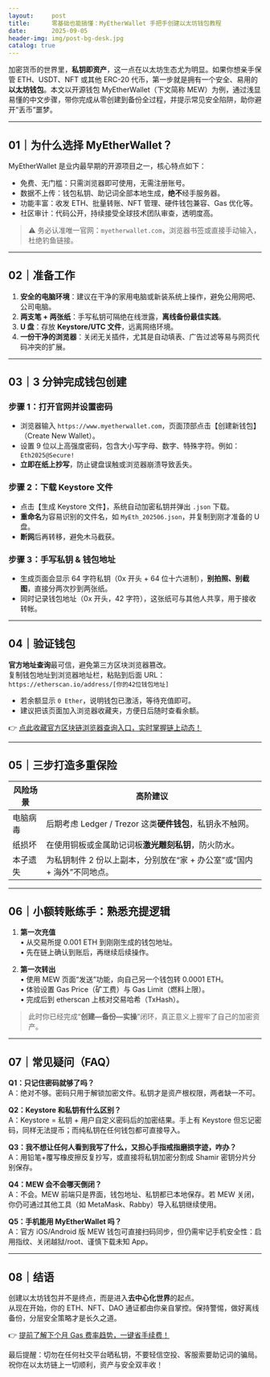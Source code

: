 ```yaml
---
layout:     post
title:      零基础也能搞懂：MyEtherWallet 手把手创建以太坊钱包教程
date:       2025-09-05
header-img: img/post-bg-desk.jpg
catalog: true
---
```


加密货币的世界里，**私钥即资产**，这一点在以太坊生态尤为明显。如果你想亲手保管 ETH、USDT、NFT 或其他 ERC-20 代币，第一步就是拥有一个安全、易用的**以太坊钱包**。本文以开源钱包 MyEtherWallet（下文简称 MEW）为例，通过浅显易懂的中文步骤，带你完成从零创建到备份全过程，并提示常见安全陷阱，助你避开“丢币”噩梦。

---

## 01｜为什么选择 MyEtherWallet？

MyEtherWallet 是业内最早期的开源项目之一，核心特点如下：

- 免费、无门槛：只需浏览器即可使用，无需注册账号。  
- 数据不上传：钱包私钥、助记词全部本地生成，**绝不**经手服务器。  
- 功能丰富：收发 ETH、批量转账、NFT 管理、硬件钱包兼容、Gas 优化等。  
- 社区审计：代码公开，持续接受全球技术团队审查，透明度高。  

> ⚠️ 务必认准唯一官网：`myetherwallet.com`，浏览器书签或直接手动输入，杜绝钓鱼链接。

---

## 02｜准备工作

1. **安全的电脑环境**：建议在干净的家用电脑或新装系统上操作，避免公用网吧、公司电脑。  
2. **两支笔 + 两张纸**：手写私钥可隔绝在线泄露，**离线备份最佳实践**。  
3. **U 盘**：存放 **Keystore/UTC 文件**，远离网络环境。  
4. **一份干净的浏览器**：关闭无关插件，尤其是自动填表、广告过滤等易与网页代码冲突的扩展。

---

## 03｜3 分钟完成钱包创建

### 步骤 1：打开官网并设置密码

- 浏览器输入 `https://www.myetherwallet.com`，页面顶部点击【创建新钱包】（Create New Wallet）。  
- 设置 9 位以上高强度密码，包含大小写字母、数字、特殊字符。例如：`Eth2025@Secure!`  
- **立即在纸上抄写**，防止键盘误触或浏览器崩溃导致丢失。

### 步骤 2：下载 Keystore 文件

- 点击【生成 Keystore 文件】，系统自动加密私钥并弹出 `.json` 下载。  
- **重命名**为容易识别的文件名，如 `MyEth_202506.json`，并复制到刚才准备的 U 盘。  
- **断网**后再转移，避免木马截获。

### 步骤 3：手写私钥 & 钱包地址

- 生成页面会显示 64 字符私钥（0x 开头 + 64 位十六进制），**别拍照、别截图**，直接分两次抄到两张纸。  
- 同时记录钱包地址（0x 开头，42 字符），这张纸可与其他人共享，用于接收转帐。

---

## 04｜验证钱包

**官方地址查询**最可信，避免第三方区块浏览器篡改。  
复制钱包地址到浏览器地址栏，粘贴到后面 URL：  
`https://etherscan.io/address/[你的42位钱包地址]`  

- 若余额显示 `0 Ether`，说明钱包已激活，等待充值即可。  
- 建议把该页面加入浏览器收藏夹，方便日后随时查看余额。

👉 [点此收藏官方区块链浏览器查询入口，实时掌握链上动态！](https://okxdog.com/)

---

## 05｜三步打造多重保险

| 风险场景 | 高阶建议 |
| --- | --- |
| 电脑病毒 | 后期考虑 Ledger / Trezor 这类**硬件钱包**，私钥永不触网。 |
| 纸损坏 | 在使用铜板或金属助记词板**激光雕刻私钥**，防火防水。 |
| 本子遗失 | 为私钥制件 2 份以上副本，分别放在“家 + 办公室”或“国内 + 海外”不同地点。 |

---

## 06｜小额转账练手：熟悉充提逻辑

1. **第一次充值**  
   • 从交易所提 0.001 ETH 到刚刚生成的钱包地址。  
   • 先在链上确认到账后，再继续后续操作。

2. **第一次转出**  
   • 使用 MEW 页面“发送”功能，向自己另一个钱包转 0.0001 ETH。  
   • 体验设置 Gas Price（矿工费）与 Gas Limit（燃料上限）。  
   • 完成后到 etherscan 上核对交易哈希（TxHash）。

> 此时你已经完成“**创建—备份—实操**”闭环，真正意义上握牢了自己的加密资产。

---

## 07｜常见疑问（FAQ）

**Q1：只记住密码就够了吗？**  
A：绝对不够。密码只用于解锁加密文件。私钥才是资产根权限，两者缺一不可。

**Q2：Keystore 和私钥有什么区别？**  
A：Keystore = 私钥 + 用户自定义密码后的加密结果。手上有 Keystore 但忘记密码，同样无法提币；而纯私钥在任何钱包都可直接导入。

**Q3：我不想让任何人看到我写了什么，又担心手指戒指磨损字迹，咋办？**  
A：用铅笔+覆写橡皮擦反复抄写，或直接将私钥加密分割成 Shamir 密钥分片分别保存。

**Q4：MEW 会不会哪天倒闭？**  
A：不会。MEW 前端只是界面，钱包地址、私钥都已本地保存。若 MEW 关闭，你仍可通过其他工具（如 MetaMask、Rabby）导入私钥继续使用。

**Q5：手机能用 MyEtherWallet 吗？**  
A：官方 iOS/Android 版 MEW 钱包可直接扫码同步，但仍需牢记手机安全性：启用指纹、关闭越狱/root、谨慎下载未知 App。

---

## 08｜结语

创建以太坊钱包并不是终点，而是进入**去中心化世界**的起点。  
从现在开始，你的 ETH、NFT、DAO 通证都由你亲自掌控。保持警惕，做好离线备份，分层安全策略才是长久之道。

👉 [提前了解下个月 Gas 费率趋势，一键省手续费！](https://okxdog.com/)

最后提醒：切勿在任何社交平台晒私钥，不要轻信空投、客服索要助记词的骗局。祝你在以太坊链上一切顺利，资产与安全双丰收！